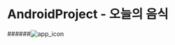 # AndroidProject - 오늘의 음식
######![app_icon](https://user-images.githubusercontent.com/78638427/144746088-ea59f2e2-7836-47f0-9853-2c63d24f7c0f.png)

